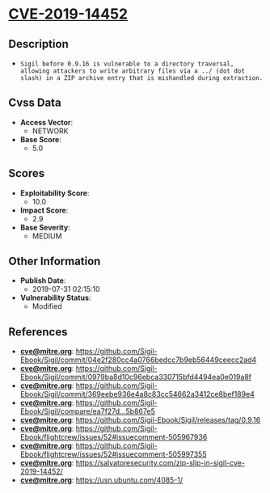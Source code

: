 
# [CVE-2019-14452](https://github.com/Sigil-Ebook/Sigil/commit/04e2f280cc4a0766bedcc7b9eb56449ceecc2ad4)

## Description

- `Sigil before 0.9.16 is vulnerable to a directory traversal, allowing attackers to write arbitrary files via a ../ (dot dot slash) in a ZIP archive entry that is mishandled during extraction.`

## Cvss Data

- **Access Vector**:
  - NETWORK
- **Base Score**:
  - 5.0

## Scores

- **Exploitability Score**:
  - 10.0
- **Impact Score**:
  - 2.9
- **Base Severity**:
  - MEDIUM

## Other Information

- **Publish Date**:
  - 2019-07-31 02:15:10
- **Vulnerability Status**:
  - Modified

## References

- **cve@mitre.org**: https://github.com/Sigil-Ebook/Sigil/commit/04e2f280cc4a0766bedcc7b9eb56449ceecc2ad4
- **cve@mitre.org**: https://github.com/Sigil-Ebook/Sigil/commit/0979ba8d10c96ebca330715bfd4494ea0e019a8f
- **cve@mitre.org**: https://github.com/Sigil-Ebook/Sigil/commit/369eebe936e4a8c83cc54662a3412ce8bef189e4
- **cve@mitre.org**: https://github.com/Sigil-Ebook/Sigil/compare/ea7f27d...5b867e5
- **cve@mitre.org**: https://github.com/Sigil-Ebook/Sigil/releases/tag/0.9.16
- **cve@mitre.org**: https://github.com/Sigil-Ebook/flightcrew/issues/52#issuecomment-505967936
- **cve@mitre.org**: https://github.com/Sigil-Ebook/flightcrew/issues/52#issuecomment-505997355
- **cve@mitre.org**: https://salvatoresecurity.com/zip-slip-in-sigil-cve-2019-14452/
- **cve@mitre.org**: https://usn.ubuntu.com/4085-1/
